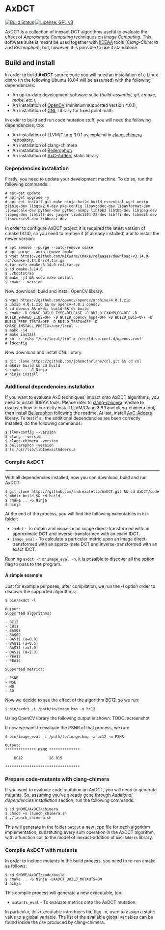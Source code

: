 # AxDCT
[![Build Status](https://travis-ci.com/andreaaletto/AxDCT.svg?token=vSvxrpZbWB2t5qeWZ4CJ&branch=master)](https://travis-ci.com/andreaaletto/AxDCT) [![License: GPL v3](https://img.shields.io/badge/License-GPLv3-blue.svg)](https://www.gnu.org/licenses/gpl-3.0)

AxDCT is a collection of inexact DCT algorithms useful to evaluate the effect of _Approximate Computing_ techniques on _Image Computing_.
This software suite is meant be used together with [IIDEAA](http://wpage.unina.it/mario.barbareschi/old/iideaa/handson/) tools (_Clang-Chimera_ and _Bellerophon_), but, however, it is possible to use it standalone.

## Build and install

In order to build **AxDCT** source code you will need an installation of a Linux distro (in the following Ubuntu 18.04 will be assumed) with the following dependencies:
- An up-to-date development software suite (_build-essential, git, cmake, make, etc._),
- An installation of [OpenCV](https://opencv.org/) (minimum supported version 4.0.1),
- An installation of [CNL](https://github.com/johnmcfarlane/cnl) Library for fixed point math.

In order to build and run code mutation stuff, you will need the following dependencies, too:
- An installation of LLVM/Clang 3.9.1 as explaind in [clang-chimera](https://github.com/andreaaletto/clang-chimera) repository.
- An installation of clang-chimera
- An installation of [Bellerophon](https://github.com/andreaaletto/Bellerophon)
- An installation of [AxC-Adders](https://github.com/andreaaletto/AxC-Adders) static library

### Dependencies installation
Firstly, you need to update your development machine. To do so, run the following commands:
```
# apt-get update
# apt-get upgrade -y
# apt-get install git make ninja-build build-essential wget unzip zlib1g-dev libgtk2.0-dev pkg-config libavcodec-dev libavformat-dev libswscale-dev python-dev python-numpy libtbb2 libtbb-dev libjpeg-dev libpng-dev libtiff-dev jasper libdc1394-22-dev libffi-dev libedit-dev libncurses5-dev libboost-dev
```

In order to configure AxDCT project it is required the latest version of cmake (3.14), so you need to remove it (if already installed) and to install the newer version:
```
# apt remove --purge --auto-remove cmake
# apt purge --auto-remove cmake
$ wget https://github.com/Kitware/CMake/releases/download/v3.14.0-rc4/cmake-3.14.0-rc4.tar.gz
$ tar xvfz cmake-3.14.0-rc4.tar.gz
$ cd cmake-3.14.0
$ ./bootstrap
$ make -j4 && sudo make install
$ cmake --version
```

Now download, build and install OpenCV library:
```
$ wget https://github.com/opencv/opencv/archive/4.0.1.zip
$ unzip 4.0.1.zip && mv opencv-4.0.1 opencv
$ cd opencv && mkdir build && cd build
$ cmake -D CMAKE_BUILD_TYPE=RELEASE -D BUILD_EXAMPLES=OFF -D BUILD_SHARED_LIBS=OFF -D BUILD_opencv_apps=OFF -D BUILD_DOCS=OFF -D BUILD_PERF_TESTS=OFF -D BUILD_TESTS=OFF -D CMAKE_INSTALL_PREFIX=/usr/local ..
$ make -j4 
# make install
# sh -c 'echo "/usr/local/lib" > /etc/ld.so.conf.d/opencv.conf'
# ldconfig
```

Now download and install CNL library:
```
$ git clone https://github.com/johnmcfarlane/cnl.git && cd cnl
$ mkdir build && cd build
$ cmake .. -G Ninja
# ninja install
```

### Additional dependencies installation
If you want to evaluate AxC techniques' impact onto AxDCT algorithms, you need to install IIDEAA tools. Please refer to [clang-chimera](https://github.com/andreaaletto/clang-chimera) readme to discover how to correctly install LLVM/Clang 3.9.1 and clang-chimera tool, then install [Bellerophon](https://github.com/andreaaletto/Bellerophon) following the readme. At last, install [AxC-Adders](https://github.com/andreaaletto/AxC-Adders) library.
To test if all the additional dependencies are been correctly installed, do the following commands: 
```
$ llvm-config --version
$ clang --version
$ clang-chimera -version
$ bellerophon -version
$ ls /usr/lib/libInexactAdders.a
```

### Compile AxDCT
--------

With all dependencies installed, now you can download, build and run AxDCT:
```
$ git clone https://github.com/andreaaletto/AxDCT.git && cd AxDCT/code
$ mkdir build && cd build
$ cmake .. -G Ninja
$ ninja
```

At the end of the process, you will find the following executables in ```bin``` folder:
* ```axdct``` - To obtain and visualize an image direct-transformed with an approximate DCT and inverse-transformed with an exact IDCT.
* ```image_eval``` - To calculate a particular metric upon an image direct-transformed with an approximate DCT and inverse-transformed with an exact IDCT.

Running ```axdct -h``` or ```image_eval -h```, it is possible to discover all the option flag to pass to the program.

#### A simple example
Just for example purposes, after compilation, we run the -l option order to discover the supported algorithms:
```
$ bin/axdct -l

Output:
Supported algorithms:

- BC12		
- CB11		
- BAS08	
- BAS09	
- BAS11 (a=0.0)
- BAS11 (a=0.5)
- BAS11 (a=1.0)
- BAS11 (a=2.0)
- PEA12	
- PEA14	

Supported metrics:

- PSNR
- MSE
- MD
- AD
```

Now we decide to see the effect of the algorithm BC12, so we run:
```
$ bin/axdct -i /path/to/image.bmp -x bc12 
```

Using OpenCV library the following output is shown:
TODO: screenshot

If now we want to evaluate the PSNR of that process, we run:
```
$ bin/image_eval -i /path/to/image.bmp -x bc12 -m PSNR

Output:
************** PSNR **************

    BC12         	26.015

**********************************
```

### Prepare code-mutants with clang-chimera
If you want to evaluate code mutation on AxDCT, you will need to generate mutants. So, assuming you've already gone through _Additional dependencies installation_ section, run the following commands:
```
$ cd $HOME/AxDCT/chimera
$ chmod +x launch_chimera.sh
$ ./launch_chimera.sh
```

This will generate in the folder ```output``` a new .cpp file for each algorithm implementation, substituting every sum operation in the AxDCT algorithm, with a function call to the model of inexact-addition of ```AxC-Adders``` library.

### Compile AxDCT with mutants
In order to include mutants in the build process, you need to re-run cmake as follows:
```
$ cd $HOME/AxDCT/code/build
$ cmake .. -G Ninja -DAXDCT_BUILD_MUTANTS=ON
$ ninja
```

This compile process will generate a new executable, too:
* ```mutants_eval``` - To evaluate metrics onto the AxDCT mutation.

In particular, this executable introduces the flag -n, used to assign a static value to a global variable. The list of the available global variables can be found inside the csv produced by clang-chimera.
